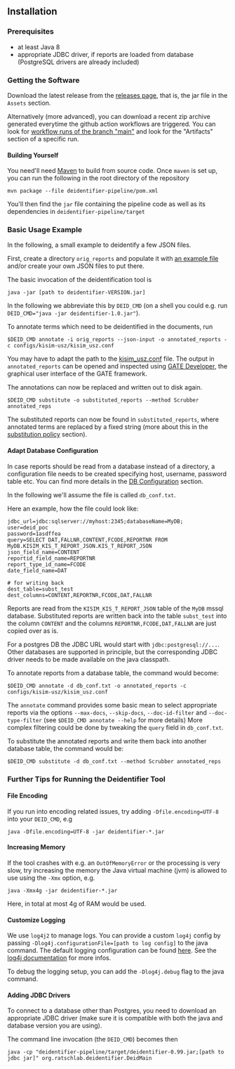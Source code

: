 ## Installation

### Prerequisites

* at least Java 8
* appropriate JDBC driver, if reports are loaded from database (PostgreSQL drivers are already included)

### Getting the Software

Download the latest release from the [releases page](https://github.com/ratschlab/medical-reports-deidentification/releases), that is,
the jar file in the `Assets` section.

Alternatively (more advanced), you can download a recent zip archive generated everytime the github action workflows
are triggered. You can look for [workflow runs of the branch "main"](https://github.com/ratschlab/medical-reports-deidentification/actions)
and look for the "Artifacts" section of a specific run.

#### Building Yourself

You need'll need [Maven](https://maven.apache.org/install.html) to build from source code. Once `maven` is set up, you
can run the following in the root directory of the repository

```
mvn package --file deidentifier-pipeline/pom.xml
```

You'll then find the `jar` file containing the pipeline code as well as its dependencies in `deidentifier-pipeline/target`


### Basic Usage Example

In the following, a small example to deidentify a few JSON files.

First, create a directory `orig_reports` and populate it with [an example file](/deidentifier-pipeline/src/test/resources/kisim_simple_example.json) and/or create your own JSON files to put there.

The basic invocation of the deidentification tool is
```
java -jar [path to deidentifier-VERSION.jar]
```

In the following we abbreviate this by `DEID_CMD` (on a shell you could e.g. run `DEID_CMD="java -jar deidentifier-1.0.jar"`).

To annotate terms which need to be deidentified in the documents, run

```
$DEID_CMD annotate -i orig_reports --json-input -o annotated_reports -c configs/kisim-usz/kisim_usz.conf
```
You may have to adapt the path to the [kisim_usz.conf](/configs/kisim-usz/kisim_usz.conf) file.
The output in `annotated_reports` can be opened and inspected using [GATE Developer](https://gate.ac.uk/download/), the graphical user interface of the GATE framework.

The annotations can now be replaced and written out to disk again.
```
$DEID_CMD substitute -o substituted_reports --method Scrubber annotated_reps
```
The substituted reports can now be found in `substituted_reports`, where annotated terms are replaced by a fixed string
(more about this in the [substitution policy](overview.md#substitution-policies) section).


#### Adapt Database Configuration

In case reports should be read from a database instead of a directory, a configuration file
needs to be created specifying host, username, password table etc.
You can find more details in the [DB Configuration](components.md#db_config) section.

In the following we'll assume the file is called `db_conf.txt`.

Here an example, how the file could look like:

<a id="db_config_example"/>

```
jdbc_url=jdbc:sqlserver://myhost:2345;databaseName=MyDB;
user=deid_poc
password=1asdffea
query=SELECT DAT,FALLNR,CONTENT,FCODE,REPORTNR FROM MyDB.KISIM_KIS_T_REPORT_JSON.KIS_T_REPORT_JSON
json_field_name=CONTENT
reportid_field_name=REPORTNR
report_type_id_name=FCODE
date_field_name=DAT

# for writing back
dest_table=subst_test
dest_columns=CONTENT,REPORTNR,FCODE,DAT,FALLNR
```

Reports are read from the `KISIM_KIS_T_REPORT_JSON` table of the `MyDB` mssql database.
Substituted reports are written back into the table `subst_test` into the column `CONTENT` and the columns `REPORTNR,FCODE,DAT,FALLNR` are just copied over as is.

For a postgres DB the JDBC URL would start with `jdbc:postgresql://...`.
Other databases are supported in principle, but the corresponding JDBC driver needs to be made available on the java classpath.

To annotate reports from a database table, the command would become:

```
$DEID_CMD annotate -d db_conf.txt -o annotated_reports -c configs/kisim-usz/kisim_usz.conf
```

The `annotate` command provides some basic mean to select appropriate reports via the options
`--max-docs`, `--skip-docs`, `--doc-id-filter` and `--doc-type-filter` (see `$DEID_CMD annotate --help` for more details)
More complex filtering could be done by tweaking the `query` field in `db_conf.txt`.

To substitute the annotated reports and write them back into another database table, the command would be:
```
$DEID_CMD substitute -d db_conf.txt --method Scrubber annotated_reps
```

### Further Tips for Running the Deidentifier Tool

#### File Encoding

If you run into encoding related issues, try adding `-Dfile.encoding=UTF-8` into your `DEID_CMD`, e.g

```
java -Dfile.encoding=UTF-8 -jar deidentifier-*.jar
```

#### Increasing Memory

If the tool crashes with e.g. an `OutOfMemoryError` or the processing is very slow, try increasing the memory the Java
virtual machine (jvm) is allowed to use using the `-Xmx` option, e.g.

```
java -Xmx4g -jar deidentifier-*.jar
```

Here, in total at most 4g of RAM would be used.

#### Customize Logging

We use `log4j2` to manage logs. You can provide a custom `log4j` config by passing `-Dlog4j.configurationFile=[path to log config]` to the java command.
The default logging configuration can be found [here](/deidentifier-pipeline/src/main/resources/log4j2.xml).
See the [log4j documentation](https://logging.apache.org/log4j/2.x/manual/configuration.html) for more infos.

To debug the logging setup, you can add the `-Dlog4j.debug` flag to the java command.

#### Adding JDBC Drivers

To connect to a database other than Postgres, you need to download an appropriate JDBC driver
(make sure it is compatible with both the java and database version you are using).

The command line invocation (the `DEID_CMD`) becomes then
```
java -cp "deidentifier-pipeline/target/deidentifier-0.99.jar;[path to jdbc jar]" org.ratschlab.deidentifier.DeidMain
```
